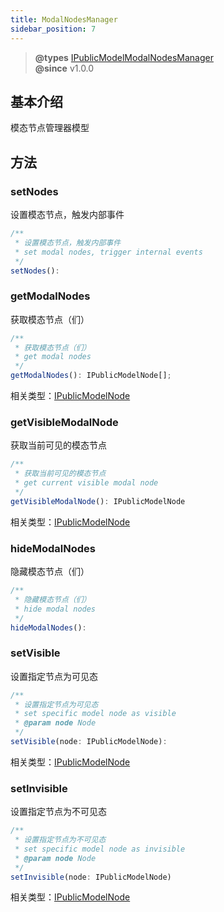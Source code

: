 ```yaml
---
title: ModalNodesManager
sidebar_position: 7
---
```

> **@types** [IPublicModelModalNodesManager](https://github.com/samkenxstream/SAMkenxlowcode-engine/blob/main/packages/types/src/shell/model/modal-nodes-manager.ts)<br/>
> **@since** v1.0.0

## 基本介绍

模态节点管理器模型

## 方法

### setNodes

设置模态节点，触发内部事件

```typescript
/**
 * 设置模态节点，触发内部事件
 * set modal nodes, trigger internal events
 */
setNodes(): 
```

### getModalNodes

获取模态节点（们）

```typescript
/**
 * 获取模态节点（们）
 * get modal nodes
 */
getModalNodes(): IPublicModelNode[];
```

相关类型：[IPublicModelNode](https://github.com/samkenxstream/SAMkenxlowcode-engine/blob/main/packages/types/src/shell/model/node.ts)

### getVisibleModalNode

获取当前可见的模态节点

```typescript
/**
 * 获取当前可见的模态节点
 * get current visible modal node
 */
getVisibleModalNode(): IPublicModelNode
```

相关类型：[IPublicModelNode](https://github.com/samkenxstream/SAMkenxlowcode-engine/blob/main/packages/types/src/shell/model/node.ts)

### hideModalNodes

隐藏模态节点（们）

```typescript
/**
 * 隐藏模态节点（们）
 * hide modal nodes
 */
hideModalNodes(): 
```

### setVisible

设置指定节点为可见态

```typescript
/**
 * 设置指定节点为可见态
 * set specific model node as visible
 * @param node Node
 */
setVisible(node: IPublicModelNode): 
```

相关类型：[IPublicModelNode](https://github.com/samkenxtream/SAMkenxlowcode-engine/blob/main/packages/types/src/shell/model/node.ts)

### setInvisible

设置指定节点为不可见态

```typescript
/**
 * 设置指定节点为不可见态
 * set specific model node as invisible
 * @param node Node
 */
setInvisible(node: IPublicModelNode)
```

相关类型：[IPublicModelNode](https://github.com/samkenxstream/SAMkenxlowcode-engine/blob/main/packages/types/src/shell/model/node.ts)
